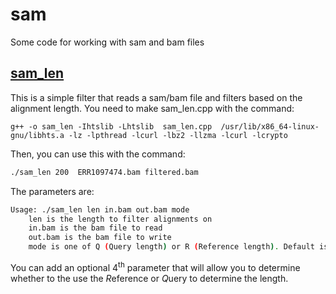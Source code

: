 # sam

Some code for working with sam and bam files

## [sam_len](sam_len.cpp)

This is a simple filter that reads a sam/bam file and filters based on the alignment length. You need to make sam_len.cpp with the command:

```
g++ -o sam_len -Ihtslib -Lhtslib  sam_len.cpp  /usr/lib/x86_64-linux-gnu/libhts.a -lz -lpthread -lcurl -lbz2 -llzma -lcurl -lcrypto
```

Then, you can use this with the command:

```bash
./sam_len 200  ERR1097474.bam filtered.bam
```

The parameters are:

```bash
Usage: ./sam_len len in.bam out.bam mode
	len is the length to filter alignments on
	in.bam is the bam file to read
	out.bam is the bam file to write
	mode is one of Q (Query length) or R (Reference length). Default is Query.
```

You can add an optional 4<sup>th</sup> parameter that will allow you to determine whether to the use the <em>R</em>eference or <em>Q</em>uery to determine the length.

